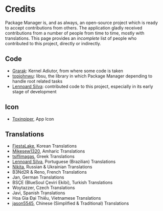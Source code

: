 # Credits
Package Manager is, and as always, an open-source project which is ready to accept contributions from others. The application gladly received contributions from a number of people from time to time, mostly with translations. This page provides an <i>incomplete</i> list of people who contributed to this project, directly or indirectly.

## Code
* [Grarak](https://github.com/Grarak/): Kernel Adiutor, from where some code is taken
* [topjohnwu](https://github.com/topjohnwu): libsu, the library in which Package Manager depending to handle root related tasks
* [Lennoard Silva](https://github.com/Lennoard): contributed code to this project, especially in its early stage of development

## Icon
* [Toxinpiper](https://t.me/toxinpiper), App Icon

## Translations
* [FiestaLake](https://github.com/FiestaLake), Korean Translations
* [Mikesew1320](https://github.com/Mikesew1320), Amharic Translations
* [tsiflimagas](https://github.com/tsiflimagas), Greek Translations
* [Lennoard Silva](https://github.com/Lennoard), Portuguese (Brazilian) Translations
* [Nikita](https://t.me/MONSTER_PC), Russian & Ukrainian Translations
* B3Nd2R & Reno, French Translations
* Jan, German Translations
* BSÇE (BlueSoul Çeviri Ekibi), Turkish Translations
* Woytazzer, Czech Translations
* Javi, Spanish Translations
* Hoa Gia Đại Thiếu, Vietnamese Translations
* [jason5545](https://github.com/jason5545), Chinese (Simplified & Traditional) Translations
